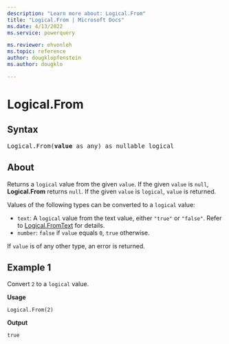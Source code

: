```yaml
---
description: "Learn more about: Logical.From"
title: "Logical.From | Microsoft Docs"
ms.date: 4/13/2022
ms.service: powerquery

ms.reviewer: ehvonleh
ms.topic: reference
author: dougklopfenstein
ms.author: dougklo

---
```

# Logical.From

## Syntax

<pre>
Logical.From(<b>value</b> as any) as nullable logical
</pre>

## About

Returns a `logical` value from the given `value`. If the given `value` is `null`, **Logical.From** returns `null`. If the given `value` is `logical`, `value` is returned. 

Values of the following types can be converted to a `logical` value:

* `text`: A `logical` value from the text value, either `"true"` or `"false"`. Refer to [Logical.FromText](/powerquery-m/logical-fromtext) for details.
* `number`: `false` if `value` equals `0`, `true` otherwise.

If `value` is of any other type, an error is returned.

## Example 1

Convert `2` to a `logical` value.

**Usage**

```powerquery-m
Logical.From(2)
```

**Output**

`true`

